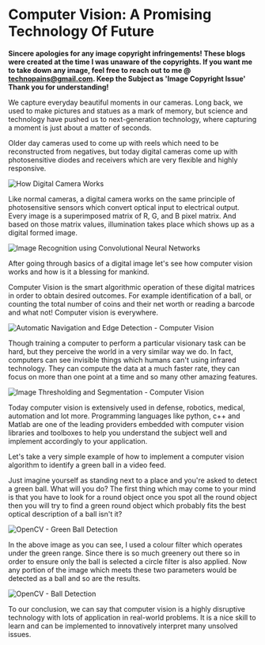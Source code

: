 # Computer Vision: A Promising Technology Of Future

**Sincere apologies for any image copyright infringements! These blogs were created at the time I was unaware of the copyrights. If you want me to take down any image, feel free to reach out to me @ technopains@gmail.com. Keep the Subject as 'Image Copyright Issue' Thank you for understanding!**

We capture everyday beautiful moments in our cameras. Long back, we used to make pictures and statues as a mark of memory, but science and technology have pushed us to next-generation technology, where capturing a moment is just about a matter of seconds.

Older day cameras used to come up with reels which need to be reconstructed from negatives, but today digital cameras come up with photosensitive diodes and receivers which are very flexible and highly responsive.

![How Digital Camera Works](https://cdn.wrytin.com/images/wrytup/r/1024/digital-camera-working-mechanism-10-638-jw6fi3l1.jpeg)

Like normal cameras, a digital camera works on the same principle of photosensitive sensors which convert optical input to electrical output. Every image is a superimposed matrix of R, G, and B pixel matrix. And based on those matrix values, illumination takes place which shows up as a digital formed image.

![Image Recognition using Convolutional Neural Networks](https://cdn.wrytin.com/images/wrytup/r/1024/word-image-9-jw6fibxr.jpeg)

After going through basics of a digital image let's see how computer vision works and how is it a blessing for mankind.

Computer Vision is the smart algorithmic operation of these digital matrices in order to obtain desired outcomes. For example identification of a ball, or counting the total number of coins and their net worth or reading a barcode and what not! Computer vision is everywhere.

![Automatic Navigation and Edge Detection - Computer Vision](https://cdn.wrytin.com/images/wrytup/r/1024/lanedet-matching-840x619-jw6fiuyy.jpeg)

Though training a computer to perform a particular visionary task can be hard, but they perceive the world in a very similar way we do. In fact, computers can see invisible things which humans can't using infrared technology. They can compute the data at a much faster rate, they can focus on more than one point at a time and so many other amazing features.

![Image Thresholding and Segmentation - Computer Vision](https://cdn.wrytin.com/images/wrytup/r/1024/core-temp-nuggets-jw6fkl2w.jpeg)

Today computer vision is extensively used in defense, robotics, medical, automation and lot more. Programming languages like python, c++ and Matlab are one of the leading providers embedded with computer vision libraries and toolboxes to help you understand the subject well and implement accordingly to your application.

Let's take a very simple example of how to implement a computer vision algorithm to identify a green ball in a video feed.

Just imagine yourself as standing next to a place and you're asked to detect a green ball. What will you do? The first thing which may come to your mind is that you have to look for a round object once you spot all the round object then you will try to find a green round object which probably fits the best optical description of a ball isn't it?

![OpenCV - Green Ball Detection](https://cdn.wrytin.com/images/wrytup/r/1024/image351-jw6ftkxz.jpeg)

In the above image as you can see, I used a colour filter which operates under the green range. Since there is so much greenery out there so in order to ensure only the ball is selected a circle filter is also applied. Now any portion of the image which meets these two parameters would be detected as a ball and so are the results.

![OpenCV - Ball Detection](https://cdn.wrytin.com/images/wrytup/r/1024/capture-jw6g5fpy.jpeg)

To our conclusion, we can say that computer vision is a highly disruptive technology with lots of application in real-world problems. It is a nice skill to learn and can be implemented to innovatively interpret many unsolved issues.
